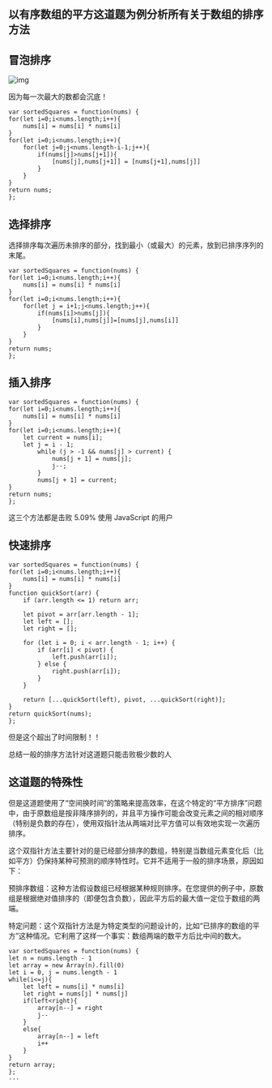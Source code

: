 ## 以有序数组的平方这道题为例分析所有关于数组的排序方法

## 冒泡排序
![img]([https://img.xwyue.com/i/2024/01/09/659c3254524ef.png])

因为每一次最大的数都会沉底！


```code
var sortedSquares = function(nums) {
for(let i=0;i<nums.length;i++){
    nums[i] = nums[i] * nums[i]
}
for(let i=0;i<nums.length;i++){
    for(let j=0;j<nums.length-i-1;j++){
        if(nums[j]>nums[j+1]){
            [nums[j],nums[j+1]] = [nums[j+1],nums[j]]
        }
    }
}
return nums;
};
```

## 选择排序
选择排序每次遍历未排序的部分，找到最小（或最大）的元素，放到已排序序列的末尾。

```code
var sortedSquares = function(nums) {
for(let i=0;i<nums.length;i++){
    nums[i] = nums[i] * nums[i]
}
for(let i=0;i<nums.length;i++){
    for(let j = i+1;j<nums.length;j++){
        if(nums[i]>nums[j]){
            [nums[i],nums[j]]=[nums[j],nums[i]]
        }
    }
}
return nums;
};
```

## 插入排序

```code
var sortedSquares = function(nums) {
for(let i=0;i<nums.length;i++){
    nums[i] = nums[i] * nums[i]
}
for(let i=0;i<nums.length;i++){
    let current = nums[i];
    let j = i - 1;
        while (j > -1 && nums[j] > current) {
            nums[j + 1] = nums[j];
            j--;
        }
        nums[j + 1] = current;
}
return nums;
};
```
这三个方法都是击败 5.09%  使用 JavaScript 的用户

## 快速排序
```code
var sortedSquares = function(nums) {
for(let i=0;i<nums.length;i++){
    nums[i] = nums[i] * nums[i]
}
function quickSort(arr) {
    if (arr.length <= 1) return arr;

    let pivot = arr[arr.length - 1];
    let left = [];
    let right = [];

    for (let i = 0; i < arr.length - 1; i++) {
        if (arr[i] < pivot) {
            left.push(arr[i]);
        } else {
            right.push(arr[i]);
        }
    }

    return [...quickSort(left), pivot, ...quickSort(right)];
}
return quickSort(nums);
};
```
但是这个超出了时间限制！！


总结一般的排序方法针对这道题只能击败极少数的人


## 这道题的特殊性

但是这道题使用了“空间换时间”的策略来提高效率，在这个特定的“平方排序”问题中，由于原数组是按非降序排列的，并且平方操作可能会改变元素之间的相对顺序（特别是负数的存在），使用双指针法从两端对比平方值可以有效地实现一次遍历排序。

这个双指针方法主要针对的是已经部分排序的数组，特别是当数组元素变化后（比如平方）仍保持某种可预测的顺序特性时。它并不适用于一般的排序场景，原因如下：

预排序数组：这种方法假设数组已经根据某种规则排序。在您提供的例子中，原数组是根据绝对值排序的（即便包含负数），因此平方后的最大值一定位于数组的两端。

特定问题：这个双指针方法是为特定类型的问题设计的，比如“已排序的数组的平方”这种情况。它利用了这样一个事实：数组两端的数平方后比中间的数大。

```code
var sortedSquares = function(nums) {
let n = nums.length - 1
let array = new Array(n).fill(0)
let i = 0, j = nums.length - 1
while(i<=j){
    let left = nums[i] * nums[i]
    let right = nums[j] * nums[j]
    if(left<right){
        array[n--] = right
        j--
    }
    else{
        array[n--] = left
        i++
    }
}
return array;
};
···

